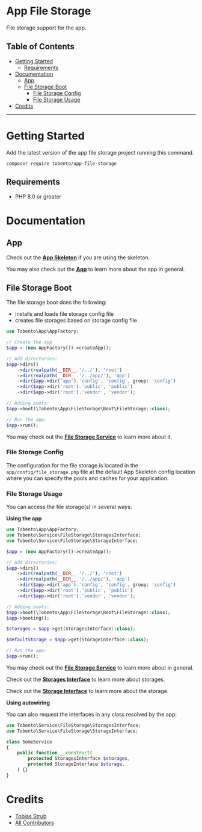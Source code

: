 # App File Storage

File storage support for the app.

## Table of Contents

- [Getting Started](#getting-started)
    - [Requirements](#requirements)
- [Documentation](#documentation)
    - [App](#app)
    - [File Storage Boot](#file-storage-boot)
        - [File Storage Config](#file-storage-config)
        - [File Storage Usage](#file-storage-usage)
- [Credits](#credits)
___

# Getting Started

Add the latest version of the app file storage project running this command.

```
composer require tobento/app-file-storage
```

## Requirements

- PHP 8.0 or greater

# Documentation

## App

Check out the [**App Skeleton**](https://github.com/tobento-ch/app-skeleton) if you are using the skeleton.

You may also check out the [**App**](https://github.com/tobento-ch/app) to learn more about the app in general.

## File Storage Boot

The file storage boot does the following:

* installs and loads file storage config file
* creates file storages based on storage config file

```php
use Tobento\App\AppFactory;

// Create the app
$app = (new AppFactory())->createApp();

// Add directories:
$app->dirs()
    ->dir(realpath(__DIR__.'/../'), 'root')
    ->dir(realpath(__DIR__.'/../app/'), 'app')
    ->dir($app->dir('app').'config', 'config', group: 'config')
    ->dir($app->dir('root').'public', 'public')
    ->dir($app->dir('root').'vendor', 'vendor');

// Adding boots:
$app->boot(\Tobento\App\FileStorage\Boot\FileStorage::class);

// Run the app:
$app->run();
```

You may check out the [**File Storage Service**](https://github.com/tobento-ch/service-file-storage) to learn more about it.

### File Storage Config

The configuration for the file storage is located in the ```app/config/file_storage.php``` file at the default App Skeleton config location where you can specify the pools and caches for your application.

### File Storage Usage

You can access the file storage(s) in several ways:

**Using the app**

```php
use Tobento\App\AppFactory;
use Tobento\Service\FileStorage\StoragesInterface;
use Tobento\Service\FileStorage\StorageInterface;

$app = (new AppFactory())->createApp();

// Add directories:
$app->dirs()
    ->dir(realpath(__DIR__.'/../'), 'root')
    ->dir(realpath(__DIR__.'/../app/'), 'app')
    ->dir($app->dir('app').'config', 'config', group: 'config')
    ->dir($app->dir('root').'public', 'public')
    ->dir($app->dir('root').'vendor', 'vendor');

// Adding boots:
$app->boot(\Tobento\App\FileStorage\Boot\FileStorage::class);
$app->booting();

$storages = $app->get(StoragesInterface::class);

$defaultStorage = $app->get(StorageInterface::class);

// Run the app:
$app->run();
```

You may check out the [**File Storage Service**](https://github.com/tobento-ch/service-file-storage) to learn more about in general.

Check out the [**Storages Interface**](https://github.com/tobento-ch/service-file-storage#storages-interface) to learn more about storages.

Check out the [**Storage Interface**](https://github.com/tobento-ch/service-file-storage#storage-interface) to learn more about the storage.

**Using autowiring**

You can also request the interfaces in any class resolved by the app:

```php
use Tobento\Service\FileStorage\StoragesInterface;
use Tobento\Service\FileStorage\StorageInterface;

class SomeService
{
    public function __construct(
        protected StoragesInterface $storages,
        protected StorageInterface $storage,
    ) {}
}
```

# Credits

- [Tobias Strub](https://www.tobento.ch)
- [All Contributors](../../contributors)